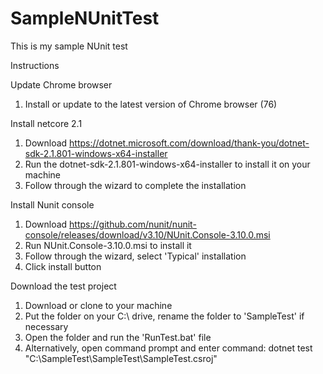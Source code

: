 # SampleNUnitTest
This is my sample NUnit test 

Instructions

Update Chrome browser
1. Install or update to the latest version of Chrome browser (76)

Install netcore 2.1
1. Download https://dotnet.microsoft.com/download/thank-you/dotnet-sdk-2.1.801-windows-x64-installer
2. Run the dotnet-sdk-2.1.801-windows-x64-installer to install it on your machine
3. Follow through the wizard to complete the installation

Install Nunit console
1. Download https://github.com/nunit/nunit-console/releases/download/v3.10/NUnit.Console-3.10.0.msi
2. Run NUnit.Console-3.10.0.msi to install it
3. Follow through the wizard, select 'Typical' installation
4. Click install button

Download the test project
1. Download or clone to your machine
2. Put the folder on your C:\ drive, rename the folder to 'SampleTest' if necessary
3. Open the folder and run the 'RunTest.bat' file
4. Alternatively, open command prompt and enter command: dotnet test "C:\SampleTest\SampleTest\SampleTest.csroj"
